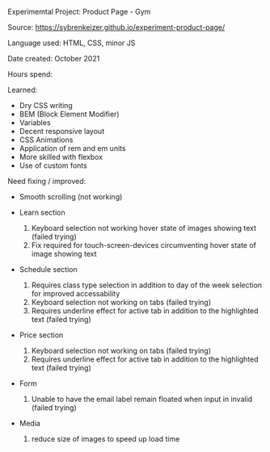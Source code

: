 Experimemtal Project: Product Page - Gym

Source: https://sybrenkeizer.github.io/experiment-product-page/

Language used: HTML, CSS, minor JS

Date created: October 2021

Hours spend: 

Learned:
- Dry CSS writing
- BEM (Block Element Modifier) 
- Variables
- Decent responsive layout
- CSS Animations
- Application of rem and em units 
- More skilled with flexbox
- Use of custom fonts


Need fixing / improved:

- Smooth scrolling (not working)

- Learn section
  1. Keyboard selection not working hover state of images showing text (failed trying)
  2. Fix required for touch-screen-devices circumventing hover state of image showing text 

- Schedule section 
  1. Requires class type selection in addition to day of the week selection for improved accessability
  2. Keyboard selection not working on tabs (failed trying)
  3. Requires underline effect for active tab in addition to the highlighted text (failed trying)

- Price section 
  1. Keyboard selection not working on tabs (failed trying)
  2. Requires underline effect for active tab in addition to the highlighted text (failed trying)

- Form
  1. Unable to have the email label remain floated when input in invalid (failed trying)

- Media
  1. reduce size of images to speed up load time
